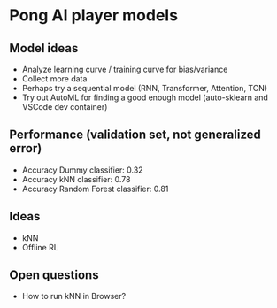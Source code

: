 # Pong AI player models

## Model ideas

* Analyze learning curve / training curve for bias/variance
* Collect more data
* Perhaps try a sequential model (RNN, Transformer, Attention, TCN)
* Try out AutoML for finding a good enough model (auto-sklearn and VSCode dev container)

## Performance (validation set, not generalized error)

* Accuracy Dummy classifier: 0.32
* Accuracy kNN classifier: 0.78
* Accuracy Random Forest classifier: 0.81

## Ideas

* kNN
* Offline RL

## Open questions

* How to run kNN in Browser?